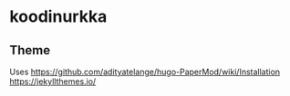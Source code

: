 # koodinurkka

## Theme

Uses https://github.com/adityatelange/hugo-PaperMod/wiki/Installation
https://jekyllthemes.io/